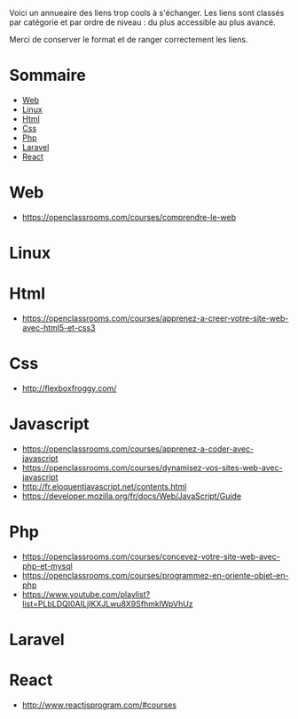 Voici un annueaire des liens trop cools à s'échanger. Les liens sont classés par catégorie et par ordre de niveau : du plus accessible au plus avancé.

Merci de conserver le format et de ranger correctement les liens.

# Sommaire

* [Web](#web)
* [Linux](#linux)
* [Html](#html)
* [Css](#css)
* [Php](#php)
* [Laravel](#laravel)
* [React](#react)

# Web
* https://openclassrooms.com/courses/comprendre-le-web

# Linux

# Html
* https://openclassrooms.com/courses/apprenez-a-creer-votre-site-web-avec-html5-et-css3

# Css
* http://flexboxfroggy.com/

# Javascript
* https://openclassrooms.com/courses/apprenez-a-coder-avec-javascript
* https://openclassrooms.com/courses/dynamisez-vos-sites-web-avec-javascript
* http://fr.eloquentjavascript.net/contents.html
* https://developer.mozilla.org/fr/docs/Web/JavaScript/Guide

# Php
* https://openclassrooms.com/courses/concevez-votre-site-web-avec-php-et-mysql
* https://openclassrooms.com/courses/programmez-en-oriente-objet-en-php
* https://www.youtube.com/playlist?list=PLbLDQI0AILjIKXJLwu8X9SfhmklWpVhUz

# Laravel


# React
* http://www.reactjsprogram.com/#courses
